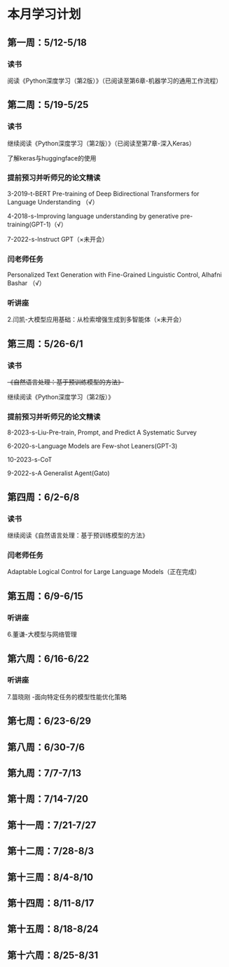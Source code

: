 # 本月学习计划

## 第一周：5/12-5/18  

### 读书

阅读《Python深度学习（第2版）》（已阅读至第6章-机器学习的通用工作流程）

## 第二周：5/19-5/25  

### 读书

继续阅读《Python深度学习（第2版）》（已阅读至第7章-深入Keras）

了解keras与huggingface的使用 

### 提前预习并听师兄的论文精读

3-2019-t-BERT Pre-training of Deep Bidirectional Transformers for Language Understanding （√）

4-2018-s-Improving language understanding by generative pre-training(GPT-1)（√）

7-2022-s-Instruct GPT（×未开会）

### 闫老师任务

Personalized Text Generation with Fine-Grained Linguistic Control, Alhafni Bashar （√）

### 听讲座

2.闫凯-大模型应用基础：从检索增强生成到多智能体（×未开会）

## 第三周：5/26-6/1  

### 读书

~~《自然语言处理：基于预训练模型的方法》~~

继续阅读《Python深度学习（第2版）》

### 提前预习并听师兄的论文精读

8-2023-s-Liu-Pre-train, Prompt, and Predict A Systematic Survey

6-2020-s-Language Models are Few-shot Leaners(GPT-3)

10-2023-s-CoT

9-2022-s-A Generalist Agent(Gato)

## 第四周：6/2-6/8  

### 读书

继续阅读《自然语言处理：基于预训练模型的方法》

### 闫老师任务

Adaptable Logical Control for Large Language Models（正在完成）

## 第五周：6/9-6/15  

### 听讲座

6.董谦-大模型与网络管理

## 第六周：6/16-6/22  

### 听讲座

7.苗晓刚 -面向特定任务的模型性能优化策略

## 第七周：6/23-6/29  

## 第八周：6/30-7/6  

## 第九周：7/7-7/13  

## 第十周：7/14-7/20  

## 第十一周：7/21-7/27  

## 第十二周：7/28-8/3  

## 第十三周：8/4-8/10  

## 第十四周：8/11-8/17  

## 第十五周：8/18-8/24  

## 第十六周：8/25-8/31  